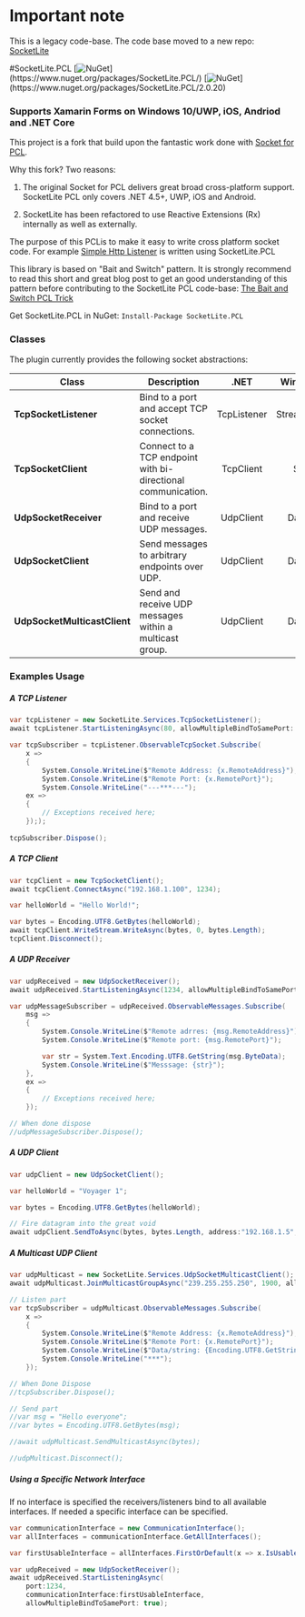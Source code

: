 # Important note
This is a legacy code-base. The code base moved to a new repo: [SocketLite](https://github.com/1iveowl/SocketLite)

#SocketLite.PCL
[![NuGet](https://img.shields.io/badge/nuget-3.2.1_(.Net_Standard_1.2)-brightgreen.svg)](https://www.nuget.org/packages/SocketLite.PCL/)
[![NuGet](https://img.shields.io/badge/nuget-2.0.30_(Profile_111)-yellow.svg)](https://www.nuget.org/packages/SocketLite.PCL/2.0.20)
### Supports Xamarin Forms on Windows 10/UWP, iOS, Andriod and .NET Core

This project is a fork that build upon the fantastic work done with [Socket for PCL](https://github.com/rdavisau/sockets-for-pcl). 

Why this fork? Two reasons:

 1. The original Socket for PCL delivers great broad cross-platform
    support. SocketLite PCL only covers .NET 4.5+, UWP, iOS and Android.
    
 2. SocketLite has been refactored to use Reactive Extensions (Rx)
    internally as well as externally.

The purpose of this PCLis to make it easy to write cross platform socket code. For example [Simple Http Listener](https://github.com/1iveowl/Simple-Http-Listener-PCL) is written using SocketLite.PCL

This library is based on "Bait and Switch" pattern. It is strongly recommend to read this short and great blog post to get an good understanding of this pattern before contributing to the SocketLite PCL code-base: [The Bait and Switch PCL Trick](http://log.paulbetts.org/the-bait-and-switch-pcl-trick/)

Get SocketLite.PCL in NuGet: ````Install-Package SocketLite.PCL````

### Classes
The plugin currently provides the following socket abstractions:

Class|Description|.NET|Windows 10 / UWP
-----|-----------|:--------------:|:---------------:
**TcpSocketListener** | Bind to a port and accept TCP socket connections. | TcpListener | StreamSocketListener 
**TcpSocketClient** | Connect to a TCP endpoint with bi-directional communication. | TcpClient | StreamSocket
**UdpSocketReceiver** | Bind to a port and receive UDP messages. | UdpClient | DatagramSocket
**UdpSocketClient** | Send messages to arbitrary endpoints over UDP. | UdpClient | DatagramSocket
**UdpSocketMulticastClient** | Send and receive UDP messages within a multicast group. | UdpClient | DatagramSocket


### Examples Usage

##### A TCP Listener
```cs
var tcpListener = new SocketLite.Services.TcpSocketListener();
await tcpListener.StartListeningAsync(80, allowMultipleBindToSamePort: true);

var tcpSubscriber = tcpListener.ObservableTcpSocket.Subscribe(
	x =>
	{
	    System.Console.WriteLine($"Remote Address: {x.RemoteAddress}");
        System.Console.WriteLine($"Remote Port: {x.RemotePort}");
        System.Console.WriteLine("---***---");
	ex =>
    {
	    // Exceptions received here;
    }););
	
tcpSubscriber.Dispose();
```


##### A TCP Client
```cs
var tcpClient = new TcpSocketClient();
await tcpClient.ConnectAsync("192.168.1.100", 1234);

var helloWorld = "Hello World!";

var bytes = Encoding.UTF8.GetBytes(helloWorld);
await tcpClient.WriteStream.WriteAsync(bytes, 0, bytes.Length);
tcpClient.Disconnect();
```

    
##### A UDP Receiver
```cs
var udpReceived = new UdpSocketReceiver();
await udpReceived.StartListeningAsync(1234, allowMultipleBindToSamePort: true);

var udpMessageSubscriber = udpReceived.ObservableMessages.Subscribe(
    msg =>
    {
        System.Console.WriteLine($"Remote adrres: {msg.RemoteAddress}");
        System.Console.WriteLine($"Remote port: {msg.RemotePort}");

        var str = System.Text.Encoding.UTF8.GetString(msg.ByteData);
        System.Console.WriteLine($"Messsage: {str}");
    },
    ex =>
    {
        // Exceptions received here;
    });

// When done dispose
//udpMessageSubscriber.Dispose();
```

##### A UDP Client
```cs
var udpClient = new UdpSocketClient();

var helloWorld = "Voyager 1";

var bytes = Encoding.UTF8.GetBytes(helloWorld);

// Fire datagram into the great void
await udpClient.SendToAsync(bytes, bytes.Length, address:"192.168.1.5", port:1234);
```

##### A Multicast UDP Client
```cs
var udpMulticast = new SocketLite.Services.UdpSocketMulticastClient();
await udpMulticast.JoinMulticastGroupAsync("239.255.255.250", 1900, allowMultipleBindToSamePort:true); //Listen for UPnP activity on local network.

// Listen part
var tcpSubscriber = udpMulticast.ObservableMessages.Subscribe(
    x =>
    {
        System.Console.WriteLine($"Remote Address: {x.RemoteAddress}");
        System.Console.WriteLine($"Remote Port: {x.RemotePort}");
        System.Console.WriteLine($"Data/string: {Encoding.UTF8.GetString(x.ByteData)}");
        System.Console.WriteLine("***");
    });

// When Done Dispose
//tcpSubscriber.Dispose();

// Send part
//var msg = "Hello everyone";
//var bytes = Encoding.UTF8.GetBytes(msg);

//await udpMulticast.SendMulticastAsync(bytes);

//udpMulticast.Disconnect();
```
##### Using a Specific Network Interface
If no interface is specified the receivers/listeners bind to all available interfaces. If needed a specific interface can be specified.

```cs
var communicationInterface = new CommunicationInterface();
var allInterfaces = communicationInterface.GetAllInterfaces();

var firstUsableInterface = allInterfaces.FirstOrDefault(x => x.IsUsable);

var udpReceived = new UdpSocketReceiver();
await udpReceived.StartListeningAsync(
    port:1234, 
    communicationInterface:firstUsableInterface, 
    allowMultipleBindToSamePort: true);

```
